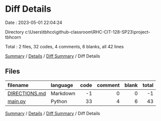 # Diff Details

Date : 2023-05-01 22:04:24

Directory c:\\Users\\tbhco\\github-classroom\\RHC-CIT-128-SP23\\project-tbhcorn

Total : 2 files,  32 codes, 4 comments, 6 blanks, all 42 lines

[Summary](results.md) / [Details](details.md) / [Diff Summary](diff.md) / Diff Details

## Files
| filename | language | code | comment | blank | total |
| :--- | :--- | ---: | ---: | ---: | ---: |
| [DIRECTIONS.md](/DIRECTIONS.md) | Markdown | -1 | 0 | 0 | -1 |
| [main.py](/main.py) | Python | 33 | 4 | 6 | 43 |

[Summary](results.md) / [Details](details.md) / [Diff Summary](diff.md) / Diff Details